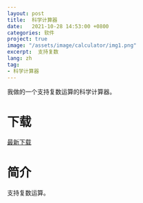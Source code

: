 ```yaml
---
layout: post
title:  科学计算器
date:   2021-10-28 14:53:00 +0800
categories: 软件
project: true
image: "/assets/image/calculator/img1.png"
excerpt:  支持复数
lang: zh
tag:
- 科学计算器
---
```


我做的一个支持复数运算的科学计算器。

# 下载

[最新下载](/assets/software/myCar.zip)

# 简介

支持复数运算。